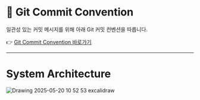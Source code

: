 # 📌 Git Commit Convention

일관성 있는 커밋 메시지를 위해 아래 Git 커밋 컨벤션을 따릅니다.

👉 [Git Commit Convention 바로가기](https://github.com/prgrms-be-devcourse/NBE5-6-2-Team03/wiki/%F0%9F%8C%B1-Git-Commit-Convention)

---
# System Architecture

![Drawing 2025-05-20 10 52 53 excalidraw](https://github.com/user-attachments/assets/755fb477-1c1e-4eb7-a5ce-d88d5fc7f7d8)
